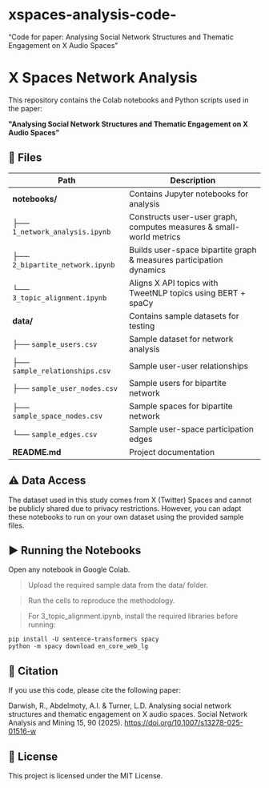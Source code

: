 # xspaces-analysis-code-
 “Code for paper: Analysing Social Network Structures and Thematic Engagement on X Audio Spaces”

# X Spaces Network Analysis

This repository contains the Colab notebooks and Python scripts used in the paper:

**"Analysing Social Network Structures and Thematic Engagement on X Audio Spaces"**

## 📂 Files

| **Path**                        | **Description**                                                     |
| ------------------------------- | ------------------------------------------------------------------- |
| **notebooks/**                  | Contains Jupyter notebooks for analysis                             |
| ├── `1_network_analysis.ipynb`  | Constructs user-user graph, computes measures & small-world metrics |
| ├── `2_bipartite_network.ipynb` | Builds user-space bipartite graph & measures participation dynamics |
| └── `3_topic_alignment.ipynb`   | Aligns X API topics with TweetNLP topics using BERT + spaCy   |
| **data/**                       | Contains sample datasets for testing                                |
| ├── `sample_users.csv`          | Sample dataset for network analysis                                 |
| ├── `sample_relationships.csv`  | Sample user-user relationships                                      |
| ├── `sample_user_nodes.csv`     | Sample users for bipartite network                                  |
| ├── `sample_space_nodes.csv`    | Sample spaces for bipartite network                                 |
| └── `sample_edges.csv`          | Sample user-space participation edges                               |
| **README.md**                   | Project documentation                                               |




## ⚠️ Data Access

The dataset used in this study comes from X (Twitter) Spaces and cannot be publicly shared due to privacy restrictions.
However, you can adapt these notebooks to run on your own dataset using the provided sample files.

## ▶️ Running the Notebooks

Open any notebook in Google Colab.

> Upload the required sample data from the data/ folder.

> Run the cells to reproduce the methodology.

> For 3_topic_alignment.ipynb, install the required libraries before running:

    pip install -U sentence-transformers spacy
    python -m spacy download en_core_web_lg

## 🧾 Citation

If you use this code, please cite the following paper:

Darwish, R., Abdelmoty, A.I. & Turner, L.D.
Analysing social network structures and thematic engagement on X audio spaces.
Social Network Analysis and Mining 15, 90 (2025).
https://doi.org/10.1007/s13278-025-01516-w

## 📄 License

This project is licensed under the MIT License.
